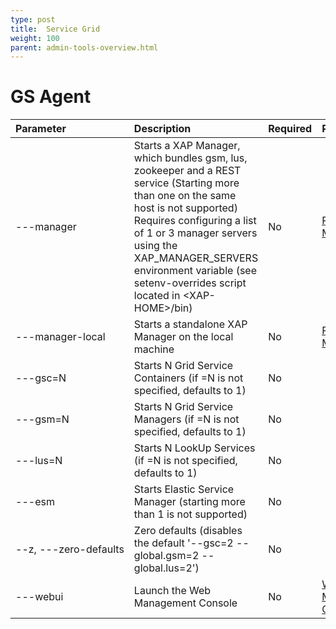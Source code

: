 ```yaml
---
type: post
title:  Service Grid
weight: 100
parent: admin-tools-overview.html
---
```




# GS Agent 

|  Parameter  |  Description    | Required | Reference |
|:-----|:-----|:----------------------------|:---------|
| ---manager |Starts a XAP Manager, which bundles gsm, lus, zookeeper and a REST service (Starting more than one on the same host is not supported) Requires configuring a list of 1 or 3 manager servers using the XAP_MANAGER_SERVERS environment variable (see setenv-overrides script located in \<XAP-HOME\>/bin) |No|[REST Manager](/xap/12.3/admin/xap-manager-rest.html)|
| <nobr>---manager-local<nobr> | Starts a standalone XAP Manager on the local machine | No | [REST Manager](/xap/12.3/admin/xap-manager-rest.html)|
| ---gsc=N  | Starts N Grid Service Containers (if =N is not specified, defaults to 1) |No||
| ---gsm=N   |Starts N Grid Service Managers (if =N is not specified, defaults to 1) |No||
| ---lus=N  | Starts N LookUp Services (if =N is not specified, defaults to 1) |No||
| ---esm      |Starts Elastic Service Manager (starting more than 1 is not supported)|No||
| <nobr>--z, ---zero-defaults <nobr> |Zero defaults (disables the default '--gsc=2 --global.gsm=2 --global.lus=2')| No ||
| ---webui   |Launch the Web Management Console | No | [Web Management Console](/xap/12.3/admin/web-management-console.html)|

 